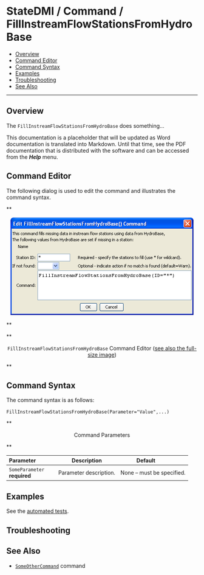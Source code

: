 # StateDMI / Command / FillInstreamFlowStationsFromHydroBase #

* [Overview](#overview)
* [Command Editor](#command-editor)
* [Command Syntax](#command-syntax)
* [Examples](#examples)
* [Troubleshooting](#troubleshooting)
* [See Also](#see-also)

-------------------------

## Overview ##

The `FillInstreamFlowStationsFromHydroBase` does something...

This documentation is a placeholder that will be updated as Word documentation is translated into Markdown.
Until that time, see the PDF documentation that is distributed with the software and can be accessed
from the ***Help*** menu.

## Command Editor ##

The following dialog is used to edit the command and illustrates the command syntax.

**<p style="text-align: center;">
![FillInstreamFlowStationsFromHydroBase](FillInstreamFlowStationsFromHydroBase.png)
</p>**

**<p style="text-align: center;">
`FillInstreamFlowStationsFromHydroBase` Command Editor (<a href="../FillInstreamFlowStationsFromHydroBase.png">see also the full-size image</a>)
</p>**

## Command Syntax ##

The command syntax is as follows:

```text
FillInstreamFlowStationsFromHydroBase(Parameter="Value",...)
```
**<p style="text-align: center;">
Command Parameters
</p>**

| **Parameter**&nbsp;&nbsp;&nbsp;&nbsp;&nbsp;&nbsp;&nbsp;&nbsp;&nbsp;&nbsp;&nbsp;&nbsp; | **Description** | **Default**&nbsp;&nbsp;&nbsp;&nbsp;&nbsp;&nbsp;&nbsp;&nbsp;&nbsp;&nbsp; |
| --------------|-----------------|----------------- |
|`SomeParameter`<br>**required**|Parameter description.|None – must be specified.|

## Examples ##

See the [automated tests](https://github.com/OpenCDSS/cdss-app-statedmi-test/tree/master/test/regression/commands/FillInstreamFlowStationsFromHydroBase).

## Troubleshooting ##

## See Also ##

* [`SomeOtherCommand`](../SomeOtherCommand/SomeOtherCommand) command
